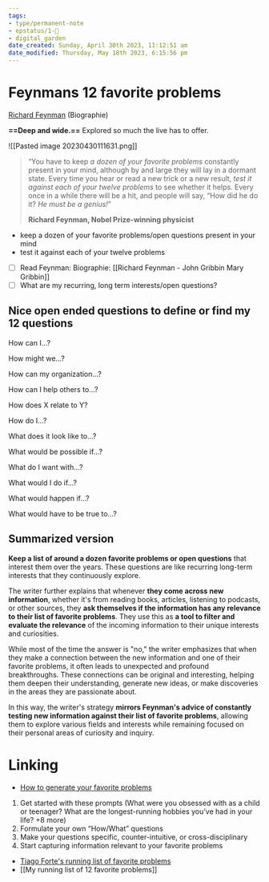 ```yaml
---
tags: 
- type/permanent-note
- epstatus/1-🌱
- digital_garden
date_created: Sunday, April 30th 2023, 11:12:51 am
date_modified: Thursday, May 18th 2023, 6:15:56 pm
---
```

# Feynmans 12 favorite problems

[Richard Feynman](https://en.wikipedia.org/wiki/Richard_Feynman) (Biographie)

**==Deep and wide.==** Explored so much the live has to offer.

![[Pasted image 20230430111631.png]]

> “You have to keep _a dozen of your favorite problems_ constantly present in your mind, although by and large they will lay in a dormant state. Every time you hear or read a new trick or a new result, _test it against each of your twelve problems_ to see whether it helps. Every once in a while there will be a hit, and people will say, “How did he do it? _He must be a genius!_”
> 
> **Richard Feynman, Nobel Prize-winning physicist**

+ keep a dozen of your favorite problems/open questions present in your mind
+ test it against each of your twelve problems

- [ ] Read Feynman: Biographie: [[Richard Feynman - John Gribbin Mary Gribbin]]
- [ ] What are my recurring, long term interests/open questions?

## Nice open ended questions to define or find my 12 questions

How can I…?

How might we…?

How can my organization…?

How can I help others to…?

How does X relate to Y?

How do I…?

What does it look like to…?

What would be possible if…?

What do I want with…?

What would I do if…?

What would happen if…?

What would have to be true to…?

## Summarized version
**Keep a list of around a dozen favorite problems or open questions** that interest them over the years. These questions are like recurring long-term interests that they continuously explore.

The writer further explains that whenever **they come across new information**, whether it's from reading books, articles, listening to podcasts, or other sources, they **ask themselves if the information has any relevance to their list of favorite problems**. They use this as **a tool to filter and evaluate the relevance** of the incoming information to their unique interests and curiosities.

While most of the time the answer is "no," the writer emphasizes that when they make a connection between the new information and one of their favorite problems, it often leads to unexpected and profound breakthroughs. These connections can be original and interesting, helping them deepen their understanding, generate new ideas, or make discoveries in the areas they are passionate about.

In this way, the writer's strategy **mirrors Feynman's advice of constantly testing new information against their list of favorite problems**, allowing them to explore various fields and interests while remaining focused on their personal areas of curiosity and inquiry.


# Linking
+ [How to generate your favorite problems](https://fortelabs.com/blog/how-to-generate-your-own-favorite-problems-a-4-step-guide/)

1.  Get started with these prompts (What were you obsessed with as a child or teenager? What are the longest-running hobbies you’ve had in your life? +8 more)
2. Formulate your own “How/What” questions
3. Make your questions specific, counter-intuitive, or cross-disciplinary
4. Start capturing information relevant to your favorite problems

+ [Tiago Forte's running list of favorite problems](https://fortelabs.com/blog/my-favorite-favorite-problems/)
+ [[My running list of 12 favorite problems]]